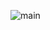 ![main](https://github.com/juwon9871/Projects-PetCheck/assets/133927434/4799de52-8df2-4c96-95a1-26536c6d2b17)
